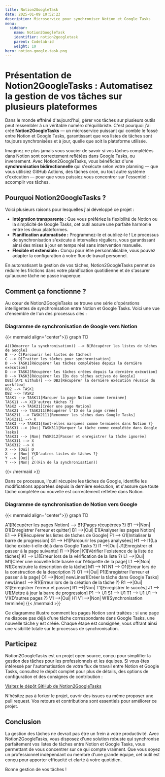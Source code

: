 ```yaml
---
title: Notion2GoogleTask
date: 2025-01-09 10:52:23
description: Microservice pour synchroniser Notion et Google Tasks
menu:
  sidebar:
    name: Notion2GoogleTask
    identifier: notion2googletask
    parent: Codelab-id
    weight: 10
hero: notion-google-task.png
---
```


# Présentation de Notion2GoogleTasks : Automatisez la gestion de vos tâches sur plusieurs plateformes

Dans le monde effréné d'aujourd'hui, gérer vos tâches sur plusieurs outils peut ressembler à un véritable numéro d'équilibriste. C'est pourquoi j'ai créé **Notion2GoogleTasks** — un microservice puissant qui comble le fossé entre Notion et Google Tasks, garantissant que vos listes de tâches sont toujours synchronisées et à jour, quelle que soit la plateforme utilisée.

Imaginez ne plus jamais vous soucier de savoir si vos tâches complétées dans Notion sont correctement reflétées dans Google Tasks, ou inversement. Avec Notion2GoogleTasks, vous bénéficiez d'une **synchronisation bidirectionnelle** qui s'exécute selon votre planning — que vous utilisiez GitHub Actions, des tâches cron, ou tout autre système d'exécution — pour que vous puissiez vous concentrer sur l'essentiel : accomplir vos tâches.

## Pourquoi Notion2GoogleTasks ?

Voici plusieurs raisons pour lesquelles j'ai développé ce projet :

- **Intégration transparente :** Que vous préfériez la flexibilité de Notion ou la simplicité de Google Tasks, cet outil assure une parfaite harmonie entre les deux plateformes.
- **Planification automatisée :** Programmez-le et oubliez-le ! Le processus de synchronisation s'exécute à intervalles réguliers, vous garantissant ainsi des mises à jour en temps réel sans intervention manuelle.
- **Flexible et extensible :** Conçu pour être personnalisable, vous pouvez adapter la configuration à votre flux de travail personnel.

En automatisant la gestion de vos tâches, Notion2GoogleTasks permet de réduire les frictions dans votre planification quotidienne et de s'assurer qu'aucune tâche ne passe inaperçue.

## Comment ça fonctionne ?

Au cœur de Notion2GoogleTasks se trouve une série d'opérations intelligentes de synchronisation entre Notion et Google Tasks. Voici une vue d'ensemble de l'un des processus clés :

### Diagramme de synchronisation de Google vers Notion

{{< mermaid align="center">}}
  graph TD

    A((Démarrer la synchronisation)) --> B[Récupérer les listes de tâches de Google]
    B --> C[Parcourir les listes de tâches]
    C --> D[Traiter les tâches pour synchronisation]
    D --> TASK1[Récupérer les tâches complétées depuis la dernière exécution]
    D --> TASK2[Récupérer les tâches créées depuis la dernière exécution]
    D --> TASK3[Récupérer les IDs des tâches actives de Google]
    DB1[(API Github)] --> DB2[Récupérer la dernière exécution réussie du workflow]
    DB2 --> TASK1
    DB2 --> TASK2
    TASK1 --> TASK11[Marquer la page Notion comme terminée]
    TASK11 --> X{D'autres tâches ?}
    TASK2 --> TASK21[Créer une page Notion]
    TASK21 --> TASK211[Récupérer l'ID de la page créée]
    TASK211 --> TASK2111[Renommer les tâches dans Google Tasks]
    TASK2111 --> X
    TASK3 --> TASK31{Sont-elles marquées comme terminées dans Notion ?}
    TASK31 --> |Oui| TASK311[Marquer la tâche comme complétée dans Google Tasks]
    TASK31 --> |Non| TASK312[Passer et enregistrer la tâche ignorée]
    TASK311 --> X
    TASK312 --> X
    X --> |Oui| D
    X --> |Non| Y{D'autres listes de tâches ?}
    Y --> |Oui| C
    Y --> |Non| Z((Fin de la synchronisation))
{{< /mermaid >}}

Dans ce processus, l'outil récupère les tâches de Google, identifie les modifications apportées depuis la dernière exécution, et s'assure que toute tâche complétée ou nouvelle est correctement reflétée dans Notion.

### Diagramme de synchronisation de Notion vers Google

{{< mermaid align="center">}}
graph TD

   A1[Récupérer les pages Notion] --> B1{Pages récupérées ?}
   B1 -->|Non| D1[Enregistrer l'erreur et quitter]
   B1 -->|Oui| E1[Analyser les pages Notion]
   E1 --> F1[Récupérer les listes de tâches de Google]
   F1 --> G1[Initialiser la barre de progression]
   G1 --> H1[Parcourir les pages analysées]
   H1 --> I1{La tâche existe-t-elle déjà dans Google Tasks ?}
   I1 -->|Oui| J1[Enregistrer et passer à la page suivante]
   I1 -->|Non| K1[Vérifier l'existence de la liste de tâches]
   K1 --> L1{Erreur lors de la vérification de la liste ?}
   L1 -->|Oui| M1[Créer une nouvelle liste basée sur l'étiquette de la page]
   L1 -->|Non| N1[Construire la description de la tâche]
   M1 --> N1
   N1 --> O1{Erreur lors de la construction de la description ?}
   O1 -->|Oui| P1[Enregistrer l'erreur et passer à la page]
   O1 -->|Non| newLines1[Créer la tâche dans Google Tasks]
   newLines1 --> R1{Erreur lors de la création de la tâche ?}
   R1 -->|Oui| S1[Enregistrer l'erreur et passer]
   R1 -->|Non| T1[Enregistrer le succès]
   J1 --> U1[Mettre à jour la barre de progression]
   P1 --> U1
   S1 --> U1
   T1 --> U1
   U1 --> V1{D'autres pages ?}
   V1 -->|Oui| H1
   V1 -->|Non| W1[Synchronisation terminée]
{{< /mermaid >}}

Ce diagramme illustre comment les pages Notion sont traitées : si une page ne dispose pas déjà d'une tâche correspondante dans Google Tasks, une nouvelle tâche y est créée. Chaque étape est consignée, vous offrant ainsi une visibilité totale sur le processus de synchronisation.

## Participez

Notion2GoogleTasks est un projet open source, conçu pour simplifier la gestion des tâches pour les professionnels et les équipes. Si vous êtes intéressé par l'automatisation de votre flux de travail entre Notion et Google Tasks, consultez le dépôt complet pour plus de détails, des options de configuration et des consignes de contribution :

[Visitez le dépôt GitHub de Notion2GoogleTasks](https://github.com/MarcChen/Notion2GoogleTasks)

N'hésitez pas à forker le projet, ouvrir des issues ou même proposer une pull request. Vos retours et contributions sont essentiels pour améliorer ce projet.

## Conclusion

La gestion des tâches ne devrait pas être un frein à votre productivité. Avec Notion2GoogleTasks, vous disposez d'une solution robuste qui synchronise parfaitement vos listes de tâches entre Notion et Google Tasks, vous permettant de vous concentrer sur ce qui compte vraiment. Que vous soyez un professionnel indépendant ou membre d'une grande équipe, cet outil est conçu pour apporter efficacité et clarté à votre quotidien.

Bonne gestion de vos tâches !